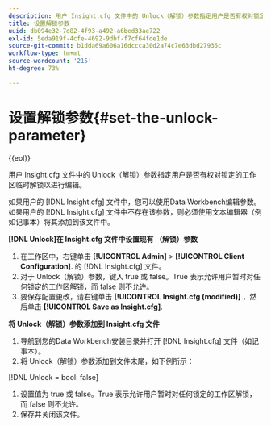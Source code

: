 ```yaml
---
description: 用户 Insight.cfg 文件中的 Unlock（解锁）参数指定用户是否有权对锁定的工作区临时解锁以进行编辑。
title: 设置解锁参数
uuid: db094e32-7d82-4f93-a492-a6bed33ae722
exl-id: 5eda919f-4cfe-4692-9dbf-f7cf64fde1de
source-git-commit: b1dda69a606a16dccca30d2a74c7e63dbd27936c
workflow-type: tm+mt
source-wordcount: '215'
ht-degree: 73%

---
```


# 设置解锁参数{#set-the-unlock-parameter}

{{eol}}

用户 Insight.cfg 文件中的 Unlock（解锁）参数指定用户是否有权对锁定的工作区临时解锁以进行编辑。

如果用户的 [!DNL Insight.cfg] 文件中，您可以使用Data Workbench编辑参数。 如果用户的 [!DNL Insight.cfg] 文件中不存在该参数，则必须使用文本编辑器（例如记事本）将其添加到该文件中。

**[!DNL Unlock]在 Insight.cfg 文件中设置现有 （解锁）参数**

1. 在工作区中，右键单击 **[!UICONTROL Admin]** > **[!UICONTROL Client Configuration]**. 的 [!DNL Insight.cfg] 文件。
1. 对于 Unlock（解锁）参数，键入 true 或 false。True 表示允许用户暂时对任何锁定的工作区解锁，而 false 则不允许。
1. 要保存配置更改，请右键单击 **[!UICONTROL Insight.cfg (modified)]** ，然后单击 **[!UICONTROL Save as Insight.cfg]**.

**将 Unlock（解锁）参数添加到 Insight.cfg 文件**

1. 导航到您的Data Workbench安装目录并打开 [!DNL Insight.cfg] 文件（如记事本）。
1. 将 Unlock（解锁）参数添加到文件末尾，如下例所示：

[!DNL Unlock = bool: false]

1. 设置值为 true 或 false。True 表示允许用户暂时对任何锁定的工作区解锁，而 false 则不允许。
1. 保存并关闭该文件。
